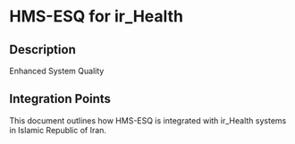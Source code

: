# HMS-ESQ for ir_Health

## Description

Enhanced System Quality

## Integration Points

This document outlines how HMS-ESQ is integrated with ir_Health systems in Islamic Republic of Iran.
